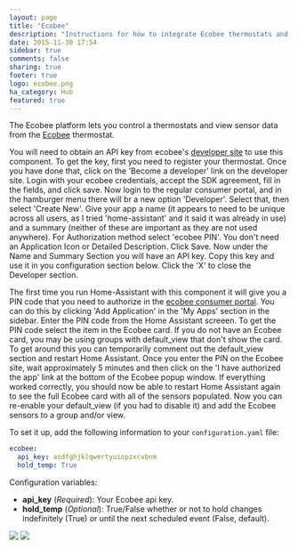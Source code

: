 ```yaml
---
layout: page
title: "Ecobee"
description: "Instructions for how to integrate Ecobee thermostats and sensors within Home Assistant."
date: 2015-11-30 17:54
sidebar: true
comments: false
sharing: true
footer: true
logo: ecobee.png
ha_category: Hub
featured: true
---
```



The Ecobee platform lets you control a thermostats and view sensor data from the [Ecobee](https://ecobee.com) thermostat.

You will need to obtain an API key from ecobee's [developer site](https://www.ecobee.com/developers/) to use this component.  To get the key, first you need to register your thermostat. Once you have done that, click on the 'Become a developer' link on the developer site. Login with your ecobee credentials, accept the SDK agreement, fill in the fields, and click save. Now login to the regular consumer portal, and in the hamburger menu there will br a new option 'Developer'. Select that, then select 'Create New'. Give your app a name (it appears to need to be unique across all users, as I tried 'home-assistant' and it said it was already in use) and a summary (neither of these are important as they are not used anywhere). For Authorization method select 'ecobee PIN'. You don't need an Application Icon or Detailed Description. Click Save. Now under the Name and Summary Section you will have an API key. Copy this key and use it in you configuration section below. Click the 'X' to close the Developer section. 

The first time you run Home-Assistant with this component it will give you a PIN code that you need to authorize in the [ecobee consumer portal](https://www.ecobee.com/consumerportal/index.html).  You can do this by clicking 'Add Application' in the 'My Apps' section in the sidebar. Enter the PIN code from the Home Assistant screeen. To get the PIN code select the item in the Ecobee card. If you do not have an Ecobee card, you may be using groups with default_view that don't show the card. To get around this you can temporarily comment out the default_view section and restart Home Assistant. Once you enter the PIN on the Ecobee site, wait approximately 5 minutes and then click on the 'I have authorized the app' link at the bottom of the Ecobee popup window. If everything worked correctly, you should now be able to restart Home Assistant again to see the full Ecobee card with all of the sensors populated. Now you can re-enable your default_view (if you had to disable it) and add the Ecobee sensors to a group and/or view.

To set it up, add the following information to your `configuration.yaml` file:

```yaml
ecobee:
  api_key: asdfghjklqwertyuiopzxcvbnm 
  hold_temp: True
```

Configuration variables:

- **api_key** (*Required*): Your Ecobee api key.
- **hold_temp** (*Optional*): True/False whether or not to hold changes indefinitely (True) or until the next scheduled event (False, default).

<p class='img'>
  <img src='{{site_root}}/images/screenshots/ecobee-sensor-badges.png' />
  <img src='{{site_root}}/images/screenshots/ecobee-thermostat-card.png' />
</p>

